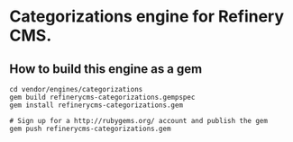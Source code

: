 # Categorizations engine for Refinery CMS.

## How to build this engine as a gem

    cd vendor/engines/categorizations
    gem build refinerycms-categorizations.gempspec
    gem install refinerycms-categorizations.gem
    
    # Sign up for a http://rubygems.org/ account and publish the gem
    gem push refinerycms-categorizations.gem